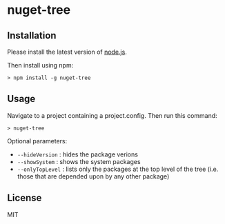 # nuget-tree

## Installation

Please install the latest version of [node.js](https://nodejs.org).

Then install using npm:

```
> npm install -g nuget-tree
```

## Usage

Navigate to a project containing a project.config. Then run this command:

```
> nuget-tree
```

Optional parameters:

* `--hideVersion` : hides the package verions
* `--showSystem` : shows the system packages
* `--onlyTopLevel` : lists only the packages at the top level of the tree (i.e. those that are 
depended upon by any other package)


## License

MIT
